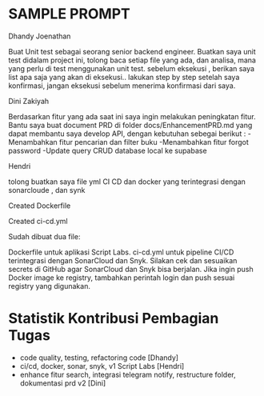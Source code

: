 ﻿# SAMPLE PROMPT

Dhandy Joenathan

Buat Unit test
sebagai seorang senior backend engineer. Buatkan saya unit test didalam project ini, tolong baca setiap file yang ada, dan analisa, mana yang perlu di test menggunakan unit test. sebelum eksekusi , berikan saya list apa saja yang akan di eksekusi..
lakukan step by step setelah saya konfirmasi, jangan eksekusi sebelum menerima konfirmasi dari saya.

Dini Zakiyah

Berdasarkan fitur yang ada saat ini saya ingin melakukan peningkatan fitur. Bantu saya buat document PRD di folder docs/EnhancementPRD.md yang dapat membantu saya develop API, dengan kebutuhan sebegai berikut :
-Menambahkan fitur pencarian dan filter buku
-Menambahkan fitur forgot password
-Update query CRUD database local ke supabase

Hendri

tolong buatkan saya file yml CI CD dan docker yang terintegrasi dengan sonarcloude , dan synk

Created Dockerfile

Created ci-cd.yml

Sudah dibuat dua file:

Dockerfile untuk aplikasi Script Labs.
ci-cd.yml untuk pipeline CI/CD terintegrasi dengan SonarCloud dan Snyk.
Silakan cek dan sesuaikan secrets di GitHub agar SonarCloud dan Snyk bisa berjalan. Jika ingin push Docker image ke registry, tambahkan perintah login dan push sesuai registry yang digunakan.

# Statistik Kontribusi Pembagian Tugas

- code quality, testing, refactoring code [Dhandy]
- ci/cd, docker, sonar, snyk, v1 Script Labs [Hendri]
- enhance fitur search, integrasi telegram notify, restructure folder, dokumentasi prd v2 [Dini]
